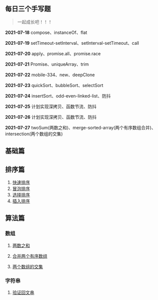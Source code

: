 ## 每日三个手写题

>  一起成长吧！！！

**2021-07-18** compose、instanceOf、flat

**2021-07-19** setTimeout-setInterval、setInterval-setTimeout、call

**2021-07-20** apply、promise.all、promise.race

**2021-07-21** Promise、uniqueArray、trim 

**2021-07-22** mobile-334、new、deepClone

**2021-07-23** quickSort、bubbleSort、selectSort

**2021-07-24** insertSort、odd-even-linked-list、防抖

**2021-07-25** 计划实现深拷贝、函数节流、防抖

**2021-07-26** 计划实现深拷贝、函数节流、防抖

**2021-07-27** twoSum(两数之和)、merge-sorted-array(两个有序数组合并)、intersection(两个数组的交集)


## 基础篇

## 排序篇

1. [快速排序](https://github.com/qianlongo/fe-handwriting/blob/master/17.quick-sort.js)
2. [冒泡排序](https://github.com/qianlongo/fe-handwriting/blob/master/18.bubble-sort.js)
3. [选择排序](https://github.com/qianlongo/fe-handwriting/blob/master/19.select-sort.js)
4. [插入排序](https://github.com/qianlongo/fe-handwriting/blob/master/20.insert-sort.js)

## 算法篇

### 数组

1. [两数之和](https://github.com/qianlongo/fe-handwriting/blob/master/21.two-sum.js)
2. [合并两个有序数组](https://github.com/qianlongo/fe-handwriting/blob/master/22.merge-sorted-array.js)

3. [两个数组的交集](https://github.com/qianlongo/fe-handwriting/blob/master/23.intersection.js)

### 字符串

1. [验证回文串](https://github.com/qianlongo/fe-handwriting/blob/master/24.valid-palindrome.js)


